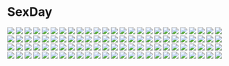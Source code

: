 # SexDay
![](https://konachan.com/image/c4a721a9c5a1e313752459f8c4148d67/Konachan.com%20-%20185915%20animal%20armor%20bird%20dress%20long_hair%20original%20purple_eyes%20purple_hair%20sword%20weapon%20yasumikei.jpg)
![](https://konachan.com/jpeg/a01d43a11c60256c3f0446f476b540ed/Konachan.com%20-%20257828%202girls%20bra%20breast_grab%20breasts%20brown_hair%20game_cg%20long_hair%20navel%20panties%20tagme_%28artist%29%20tagme_%28character%29%20underwear%20wet%20yuri.jpg)
![](https://konachan.com/image/5df382f197b4f06bb15e9c2ba58fccb8/Konachan.com%20-%2017826%20dreamsoft%20maid.jpg)
![](https://konachan.com/jpeg/585a9932b4204a4908f9dcfeabf59053/Konachan.com%20-%20200446%20ayase_eri%20barefoot%20blush%20breasts%20butterfly%20cleavage%20dress%20flowers%20garter_belt%20group%20koizumi_hanayo%20lma%20minami_kotori%20petals%20ribbons%20rose%20toujou_nozomi.jpg)
![](https://konachan.com/image/5d4f618c4f15d6245ff7eb50fc068e44/Konachan.com%20-%20133765%20original%20purple_hair%20short_hair%20tagme.jpg)
![](https://konachan.com/image/88bede00ccedfb65824e0e094d54e3d6/Konachan.com%20-%2072024%20amatsumi_sora_ni%20bikini%20blush%20breasts%20cameltoe%20cleavage%20clochette%20erect_nipples%20kanzaki_miyu%20scan%20shintaro%20swimsuit%20underboob%20wet.jpg)
![](https://konachan.com/image/8854042a41b635c6f5bdd44496910bc4/Konachan.com%20-%2054005%20all_male%20gokudera_hayato%20katekyou_hitman_reborn%20male.jpg)
![](https://konachan.com/image/dd616a59ff168384d2583bc50e139ac8/Konachan.com%20-%208237%20yumeria.jpg)
![](https://konachan.com/jpeg/87d978289a1c9d05ecc163b7f665c86b/Konachan.com%20-%2094428%20blonde_hair%20blush%20bomi%20game_cg%20konoshiro_sayori%20nopan%20no_pantsu%21%21%20school_uniform%20skirt%20twintails.jpg)
![](https://konachan.com/image/427ceca77cef69dbb4e6fa90faa1ad24/Konachan.com%20-%20114169%20anthropomorphism%20brown_hair%20chibi%20food%20robot%20short_hair%20tagme.jpg)
![](https://konachan.com/image/dd8df5ae6c39067568601d94170707c6/Konachan.com%20-%20132056%202girls%20animal_ears%20bow_%28weapon%29%20bunny_ears%20bunnygirl%20katana%20samurai%20sword%20takayama_toshiaki%20weapon.jpg)
![](https://konachan.com/image/429cea8a194c8b11589592a18e616ba4/Konachan.com%20-%2070508%20gloves%20hatsune_miku%20japanese_clothes%20jyuru%20vocaloid.jpg)
![](https://konachan.com/jpeg/c2449ed3e57ad56b73940c44fd078e7e/Konachan.com%20-%20226522%202girls%20anthropomorphism%20aqua_eyes%20beach%20bikini%20blue_eyes%20breasts%20cleavage%20clouds%20flowers%20gray_hair%20harimoji%20petals%20sky%20swimsuit%20twintails%20water.jpg)
![](https://konachan.com/jpeg/3457a7a76f540dba81721525f43a92a0/Konachan.com%20-%2090493%20blonde_hair%20fang%20flandre_scarlet%20hat%20jpeg_artifacts%20red_eyes%20ribbons%20thighhighs%20touhou%20transparent%20vampire%20wings.jpg)
![](https://konachan.com/image/2c6c8b357a4e75cd259a4f12cb4796a7/Konachan.com%20-%2093299%20hatsune_miku%20vocaloid.jpg)
![](https://konachan.com/jpeg/17c4727748bc66fdb9e610d35dc3ea74/Konachan.com%20-%2060894%202girls%20ass%20bra%20breasts%20cum%20dress%20maid%20nopan%20purple_eyes%20shino_%28comic_penguin_club%29%20thighhighs%20underwear%20wet.jpg)
![](https://konachan.com/image/176c2368ca3bd0236f03b35d7a2b0e05/Konachan.com%20-%2087599%202girls%20hirasawa_yui%20k-on%21%20nakano_azusa%20ringo78%20scarf.jpg)
![](https://konachan.com/jpeg/51730d16339f8f7efd8bf7893e54a60a/Konachan.com%20-%2091440%20blush%20bow%20brown_eyes%20brown_hair%20christmas%20gradient%20hat%20misaka_mikoto%20navel%20ribbons%20santa_costume%20santa_hat%20short_hair%20shorts%20snow%20thighhighs.jpg)
![](https://konachan.com/image/189b2b97caeaa33d66b6b1f6d336e5c4/Konachan.com%20-%20282530%202girls%20animal_ears%20asa_no_ha%20blush%20breasts%20navel%20nipples%20nude%20onsen%20original%20short_hair%20tail%20wet.jpg)
![](https://konachan.com/jpeg/89e83038383eccbcd16046ede6b8f0b6/Konachan.com%20-%20257342%20boots%20dress%20headband%20industrial%20katana%20nier%20nier%3A_automata%20pantyhose%20robot%20sein_%28tgf19911119%29%20short_hair%20sword%20thighhighs%20weapon%20white_hair.jpg)
![](https://konachan.com/image/0031349df42f9b04deccc6c68bfb36b3/Konachan.com%20-%2078963%20bed%20brown_eyes%20brown_hair%20cherry_blossoms%20flowers%20jpeg_artifacts%20male%20moon%20night%20petals%20sakura_%28tsubasa%29%20short_hair%20sleeping%20syaoran%20watermark.jpg)
![](https://konachan.com/image/4fc07961c9e7e2b78917596b0e80e323/Konachan.com%20-%207970%20bunnygirl%20maid%20reisen_udongein_inaba%20suigetsu%20touhou.jpg)
![](https://konachan.com/image/ccf46b0dd72d0da89b327c5daf0f9585/Konachan.com%20-%20137665%20black_hair%20blue_eyes%20blush%20boots%20brown_hair%20coupe50%20horns%20katana%20long_hair%20orange_hair%20red_eyes%20scythe%20short_hair%20skirt%20sword%20tagme%20thighhighs%20weapon.jpg)
![](https://konachan.com/image/fc2a64bddb80fea5c0dec395e58436f1/Konachan.com%20-%2093929%20blonde_hair%20close%20glasses%20long_hair%20perrine-h_clostermann%20strike_witches%20tagme%20transparent%20vector%20yellow_eyes.jpg)
![](https://konachan.com/jpeg/5107fe01e7d7179be0a53520092e8f97/Konachan.com%20-%20250167%20anceril_sacred%20fire%20garter_belt%20gloves%20gray_hair%20green_eyes%20long_hair%20mishima_kurone%20original%20scan%20skirt%20thighhighs.jpg)
![](https://konachan.com/jpeg/ab8872808d2a47d30e8da9905323551f/Konachan.com%20-%20303829%20anthropomorphism%20azur_lane%20bikini_top%20blue_eyes%20breasts%20erect_nipples%20manjuu_%28azur_lane%29%20microphone%20sereneandsilent%20short_hair%20white_hair.jpg)
![](https://konachan.com/image/b11e452c8bba89b7456bb7c7f8824d38/Konachan.com%20-%20297864%20animal%20boots%20bubbles%20dress%20fate_%28series%29%20glasses%20jjeono%20mash_kyrielight%20pantyhose%20purple_eyes%20purple_hair%20short_hair%20tie%20underwater%20water.jpg)
![](https://konachan.com/image/a9521c2e05eb7f679f42d98a139582f6/Konachan.com%20-%20154160%20black_hair%20dragon%20dress%20green_eyes%20knife%20long_hair%20original%20squchan%20sword%20twintails%20weapon.jpg)
![](https://konachan.com/image/40a5569a6baba17ae576622b570ad3cb/Konachan.com%20-%2052997%20hatsune_miku%20vocaloid.jpg)
![](https://konachan.com/image/ab53cf89fdaf2b77f4a17f1c73b8ddad/Konachan.com%20-%20216997%20anthropomorphism%20gray_hair%20ping_hai_%28zhanjian_shaonu%29%20yi_yu%20zhanjian_shaonu.jpg)
![](https://konachan.com/jpeg/c10776d93c4014f562930e783e4ab4c5/Konachan.com%20-%20268978%20aki99%20blood%20breasts%20magic%20naked_shirt%20navel%20nipples%20no_bra%20nopan%20open_shirt%20penis%20pubic_hair%20pussy%20pussy_juice%20saber%20sex%20thighhighs%20uncensored.jpg)
![](https://konachan.com/image/95d414c03438aec132a4f234e57d116c/Konachan.com%20-%20261676%20anus%20ass%20breasts%20green_eyes%20league_of_legends%20long_hair%20nipples%20nude%20pinkladymage%20ponytail%20pussy%20riven_%28league_of_legends%29%20uncensored%20white_hair.jpg)
![](https://konachan.com/jpeg/69f397836c5575c44314506b5986d0b9/Konachan.com%20-%20288328%20breasts%20erect_nipples%20love_live%21_school_idol_project%20navel%20nishikino_maki%20p-nekoe%20purple_eyes%20red_hair%20shorts%20sunglasses.jpg)
![](https://konachan.com/image/26c50364d0df9cb2cfe959b98bf34444/Konachan.com%20-%2031810%20blonde_hair%20blue_eyes%20blush%20censored%20favorite%20game_cg%20handjob%20kokonoka%20minahase_karin%20penis%20pussy%20pussy_juice%20spread_legs%20spread_pussy.jpg)
![](https://konachan.com/image/ff6cd3355d36ac964404c7d3987a18dc/Konachan.com%20-%20144374%20akaza_akari%20apron%20blush%20brown_eyes%20brown_hair%20clouds%20crossover%20crying%20heart%20long_hair%20red_hair%20short_hair%20sky%20tears%20tree%20wink%20yuru_yuri%20yuuki_asuna.jpg)
![](https://konachan.com/jpeg/d3cf5289a70d105c48d91ed94c833bfd/Konachan.com%20-%20231348%20bed%20black_hair%20brown_eyes%20long_hair%20ponytail%20sayori%20scan.jpg)
![](https://konachan.com/jpeg/f11d057eeed095bb9081fba81a888149/Konachan.com%20-%20175085%20amatarasu_riddle_star%20ani%20dress%20game_cg%20long_hair%20moon%20night%20red_eyes%20seal-qualia%20sky%20white_hair%20yokishiro_miu.jpg)
![](https://konachan.com/image/88020c7de51086d7f8e85f47a2afce5b/Konachan.com%20-%20219000%20akemi_homura%20akuma_homura%20blackrabbitsoul%20fingering%20kaname_madoka%20mahou_shoujo_madoka_magica%20yuri.jpg)
![](https://konachan.com/image/473279bafc7409ed48192bebe73b5586/Konachan.com%20-%20134372%20armor%20breasts%20cleavage%20fire%20kouyoku_no_soleil_-vii%E2%80%99s_world-%20long_hair%20ponytail%20red_eyes%20red_hair%20skyfish%20sword%20weapon.jpg)
![](https://konachan.com/jpeg/e9fe13e9256f2a5426d8ece90d827f35/Konachan.com%20-%20225706%20aliasing%20all_male%20anthropomorphism%20apple%20candy%20deretta%20festival%20food%20fruit%20japanese_clothes%20male%20mask%20night%20sky%20stars%20summer%20touken_ranbu%20yukata.jpg)
![](https://konachan.com/image/c3e907ec15710ce09b671f4f9f75bcd3/Konachan.com%20-%2035440%20lala_satalin_deviluke%20sairenji_haruna%20to_love_ru.jpg)
![](https://konachan.com/image/e0bb2673923d312f1d857cc389619d5a/Konachan.com%20-%20303580%20aqua_eyes%20ass%20bed%20blush%20bow%20bunny%20dark_skin%20dress%20gray_hair%20headband%20original%20ribbons%20short_hair%20skintight%20thighhighs%20zettai_ryouiki%20zizi_%28zz22%29.jpg)
![](https://konachan.com/image/111d4fbad1e59146b04851bb749ddcdb/Konachan.com%20-%20122970%20aqua_hair%20blonde_hair%20blue_hair%20bow%20bra%20breasts%20christmas%20hatsune_miku%20kojima_saya%20nipples%20nude%20panties%20see_through%20twintails%20underwear%20vocaloid.jpg)
![](https://konachan.com/image/1de54ff4fb013d371cf9daff047cf501/Konachan.com%20-%20210276%20bicycle%20black_hair%20building%20city%20glasses%20hjl%20logo%20original%20school_uniform%20signed%20skirt.jpg)
![](https://konachan.com/image/c767f8bee623355e80b0d1e43f31f110/Konachan.com%20-%2084470%20akiyama_mio%20hirasawa_ui%20hirasawa_yui%20k-on%21%20manabe_nodoka%20nakano_azusa%20school_uniform%20sora_to_umi%20suzuki_jun%20tainaka_ritsu%20yamanaka_sawako.jpg)
![](https://konachan.com/image/fbf9f0e629750141dfb7899b1f8c4bbe/Konachan.com%20-%2085276%20blue_eyes%20cait%20flowers%20long_hair%20mabinogi%20nao%20panties%20school_uniform%20underwear.jpg)
![](https://konachan.com/jpeg/f009ce84f53b549c60833c56ff38ed85/Konachan.com%20-%20100570%20akabeisoft2%20bed%20blue_hair%20breasts%20censored%20game_cg%20kourin_no_machi_lavender_no_shoujo%20navel%20nipples%20nude%20pussy%20sawamura_akina%20yuuki_hagure.jpg)
![](https://konachan.com/image/13c50821e6a0623b7001487fed914e25/Konachan.com%20-%20185817%20bai_yemeng%20blue_eyes%20blue_hair%20hatsune_miku%20headphones%20long_hair%20night%20stars%20twintails%20vocaloid%20wink.jpg)
![](https://konachan.com/image/ebe22d60196dc0e0b0b0dff97b9fbfa3/Konachan.com%20-%20215135%20aqua_eyes%20aqua_hair%20fairy%20hatsune_miku%20headphones%20long_hair%20q9q%20skirt%20thighhighs%20tie%20twintails%20underwater%20vocaloid%20water.jpg)
![](https://konachan.com/jpeg/d04c9f3b42b1cfc8295749f4937d72b7/Konachan.com%20-%2031107%20censored%20game_cg%20lyrical_lyric%20marmalade%20mikeou.jpg)
![](https://konachan.com/jpeg/da5b73563263f35fad5244044eeb0003/Konachan.com%20-%20196618%20akame%20akame_ga_kill%21%20black_hair%20close%20logo%20long_hair%20night%20red_eyes%20vector.jpg)
![](https://konachan.com/jpeg/792d9d01d37d0d24f624d54157bb0066/Konachan.com%20-%20143671%20anthropomorphism%20blue_eyes%20blush%20creeper%20hoodie%20minecraft%20mutsuno_hekisa%20pink_hair%20short_hair%20shorts%20thighhighs%20third-party_edit%20zettai_ryouiki.jpg)
![](https://konachan.com/image/52636f277744a2c7dbb7e890f8db2b38/Konachan.com%20-%20191167%20blonde_hair%20blue_eyes%20bow%20breasts%20cleavage%20dress%20hao6578300%20league_of_legends%20long_hair%20microphone%20necklace%20no_bra%20pantyhose%20realistic%20wristwear.jpg)
![](https://konachan.com/image/3db9c9cc82e17d8cb80663a825dd9ecb/Konachan.com%20-%20274080%20anus%20ass%20ass_grab%20bed%20black_hair%20breasts%20censored%20hat%20nude%20orange_eyes%20panties%20penis%20pussy%20sex%20short_hair%20sideboob%20spread_pussy%20underwear%20wet.jpg)
![](https://konachan.com/image/d377a54d531e9e35eb6429da6f32e7fc/Konachan.com%20-%2074742%20alisa_bannings%20food%20mahou_shoujo_lyrical_nanoha%20mahou_shoujo_lyrical_nanoha_the_movie_1st%20takamachi_nanoha%20tsukimura_suzuka%20yuuno_scrya.jpg)
![](https://konachan.com/image/9ae2707e2fed1c161c5147a4eae6b775/Konachan.com%20-%20217271%20forest%20long_hair%20original%20pixiv_fantasia%20realmbw%20shade%20sword%20tree%20weapon%20white_hair.jpg)
![](https://konachan.com/jpeg/f028715540ff40c58869bd26ab89ef30/Konachan.com%20-%20166746%20blue_eyes%20bow%20clouds%20game_cg%20hearts_%28company%29%20koba_kasumi%20natsume_eri%20pink_hair%20short_hair%20skirt%20sky%20socks%20tree.jpg)
![](https://konachan.com/image/022f073568aea29f105006d313eb0ca6/Konachan.com%20-%20121489%20black_eyes%20black_hair%20brown_eyes%20brown_hair%20glasses%20headphones%20hiyama_kiyoteru%20kaai_yuki%20male%20miki_%28vocaloid%29%20pink_eyes%20pink_hair%20tie%20vocaloid.jpg)
![](https://konachan.com/image/7592ba74ecb3ce698c5d37845ff02fc8/Konachan.com%20-%20260023%20bed%20blush%20breasts%20censored%20glasses%20long_hair%20navel%20nipples%20nopan%20penis%20purple_eyes%20purple_hair%20pussy%20pussy_juice%20rider%20sex%20shirt_lift%20twinameless.jpg)
![](https://konachan.com/image/89f9cb64074254148371bfae787bb340/Konachan.com%20-%20151916%20aqua_eyes%20aqua_hair%20city%20essual_%28layer_world%29%20hatsune_miku%20thighhighs%20twintails%20vocaloid.jpg)
![](https://konachan.com/image/3b22a313ee673d382610eed40f898fae/Konachan.com%20-%20110307%20blazblue%20blonde_hair%20green_eyes%20noel_vermillion%20thighhighs%20weapon.jpg)
![](https://konachan.com/jpeg/6fa256809651c771f0ffa1052f4d21a8/Konachan.com%20-%2057966%20bakemonogatari%20monogatari_%28series%29%20ponytail%20senjougahara_hitagi%20transparent%20vector.jpg)
![](https://konachan.com/image/deea7f3573498fed69f67493663eb625/Konachan.com%20-%20115372%20mahou_shoujo_madoka_magica%20sakura_kyouko.jpg)
![](https://konachan.com/jpeg/a852fd9fe60d7ddb333517ba34bd738b/Konachan.com%20-%20256358%202girls%20aircraft%20blue_eyes%20blush%20building%20chito%20gloves%20gun%20hat%20hoodie%20long_hair%20military%20sky%20snow%20twintails%20uneune%20uniform%20weapon%20winter%20yuuri.jpg)
![](https://konachan.com/image/4982613c6e9c1ba268bcd8ec297472ce/Konachan.com%20-%2073402%20landscape%20oban_star_racers%20scenic.jpg)
![](https://konachan.com/image/d55790addf449d62896fd75334b16caa/Konachan.com%20-%2010768%20bed%20blush%20book%20brown_eyes%20brown_hair%20doll%20jpeg_artifacts%20logo%20nounai_kanojo%20panties%20short_hair%20striped_panties%20tears%20tomosato_minato%20underwear%20wink.jpg)
![](https://konachan.com/image/06117a3fcaa7336d4ddfcc6736bde2a7/Konachan.com%20-%20295361%20black_hair%20close%20long_hair%20red_eyes%20reiuji_utsuho%20signed%20touhou%20toutenkou%20wings.jpg)
![](https://konachan.com/image/f7ec0b1a8bd223456da835de1c017b1c/Konachan.com%20-%20190915%20bed%20blush%20bra%20breasts%20brown_hair%20kuroya_shinobu%20nipples%20open_shirt%20scan%20school_uniform%20thighhighs%20trumple%20uncensored%20underwear%20undressing.jpg)
![](https://konachan.com/jpeg/88acf3949dcfb6f204fdaa50caa877fa/Konachan.com%20-%20301585%20ass%20barefoot%20blush%20botsumoto%20bow%20cameltoe%20fujiwara_no_mokou%20long_hair%20panties%20red_eyes%20third-party_edit%20touhou%20underwear%20undressing%20white.jpg)
![](https://konachan.com/image/30e07d2e79faae4ee8d1bb5fef6e4956/Konachan.com%20-%2066838%20hatsune_miku%20kaburagi_kanra%20thighhighs%20twintails%20vocaloid%20white.jpg)
![](https://konachan.com/image/0ddd4980f285b9c3c59a9a98db2a3d0d/Konachan.com%20-%2072599%20bakemonogatari%20monogatari_%28series%29%20school_swimsuit%20sengoku_nadeko%20swimsuit.jpg)
![](https://konachan.com/image/5f5c8bf394a482abe8e33a1ddb8002f6/Konachan.com%20-%20171825%20akemi_homura%20black_hair%20close%20headband%20long_hair%20mahou_shoujo_madoka_magica%20ribbons%20shirabi_%28life-is-free%29.jpg)
![](https://konachan.com/image/f38f3a711e33b225f428dd4b8554a5e1/Konachan.com%20-%20180555%20aqua_hair%20blue_eyes%20blue_hair%20blush%20brown_eyes%20bunnygirl%20crossover%20elin%20group%20hug%20long_hair%20majsha%20red_eyes%20red_hair%20sesield%20skirt%20stockings%20touhou.jpg)
![](https://konachan.com/image/88be429f148abe111200b1d7813c4cfa/Konachan.com%20-%20200473%20anthropomorphism%20gray_eyes%20jenigata%20long_hair%20pokemon%20togekiss%20white_hair.jpg)
![](https://konachan.com/jpeg/5b565e4562ca2b023a7635c95234ed10/Konachan.com%20-%2050952%202girls%20loli%20pop%20scan.jpg)
![](https://konachan.com/image/c31db8115aec0206bfe445422fcaed07/Konachan.com%20-%2012788%20ass%20barefoot%20bikini%20cameltoe%20mikeou%20pink_chuchu%20smile_summer_again%20swimsuit%20underwater%20water.jpg)
![](https://konachan.com/jpeg/2d09abc57a4aeb97ce389dfee9b2f602/Konachan.com%20-%2062420%20amano_tooko%20bungaku_shoujo%20takeoka_miho.jpg)
![](https://konachan.com/image/5bad992d329b15837c53b1bd2b081890/Konachan.com%20-%20121614%20bra%20breasts%20brown_hair%20cleavage%20jpeg_artifacts%20oono_tsutomu%20original%20panties%20underboob%20underwear%20wink.jpg)
![](https://konachan.com/jpeg/897d3fd73b0a750d4d12d0a6ee4bb3ed/Konachan.com%20-%20253067%20bodysuit%20breasts%20cleavage%20dark_skin%20game_cg%20garter_belt%20gray_eyes%20long_hair%20panties%20red_hair%20thighhighs%20underwear%20wanaca%20winged_cloud.jpg)
![](https://konachan.com/jpeg/ceec707ffca68b195f482a72507b4848/Konachan.com%20-%20245320%20haruno_sakura%20male%20naruto%20uchiha_sasuke%20uzumaki_naruto%20yui22.jpg)
![](https://konachan.com/image/4b5f616b694f92ed51bf4c7d57ca9928/Konachan.com%20-%20304502%20anus%20ass%20blush%20breasts%20brown_eyes%20brown_hair%20glasses%20long_hair%20nipples%20nude%20persona_5%20pussy%20spread_legs%20tofuubear%20uncensored%20watermark%20wink.jpg)
![](https://konachan.com/image/ef8c0527a7e385c53a02127b8323624f/Konachan.com%20-%20126860%20blonde_hair%20blush%20long_hair%20panties%20panty_pull%20tagme%20thighhighs%20tro%20underwear.jpg)
![](https://konachan.com/jpeg/0295b0ccddc7977297c23b68c63b0297/Konachan.com%20-%20292241%20bikini_top%20blush%20breasts%20cropped%20kedama_milk%20long_hair%20nipples%20original%20pink_hair%20see_through%20twintails.jpg)
![](https://konachan.com/image/1e180052f86e13fdfc5f48a974c5d4dc/Konachan.com%20-%20240602%20aliasing%20animal%20breasts%20brown_hair%20clouds%20collar%20gloves%20headdress%20long_hair%20moeru%21%20navel%20necklace%20re_lucy%20red_eyes%20staff%20thighhighs%20watermark.jpg)
![](https://konachan.com/image/6b6523b2868e73c8be71ce2ea8c5a010/Konachan.com%20-%20179101%20anthropomorphism%20blonde_hair%20gloves%20kantai_collection%20long_hair%20moon%20night%20noa_%28nagareboshi%29%20red_eyes%20yuudachi_%28kancolle%29.jpg)
![](https://konachan.com/jpeg/9c611c76340d8fe46ae38f8ed5f29474/Konachan.com%20-%20182801%20alcot%20blonde_hair%20blue_eyes%20blue_hair%20blush%20chibi%20dress%20grass%20gray_hair%20green_eyes%20long_hair%20red_eyes%20red_hair%20short_hair%20thighhighs%20twins%20twintails.jpg)
![](https://konachan.com/jpeg/461ecc851f8b3cef1dd7c34f20d71c14/Konachan.com%20-%20172225%20black_hair%20blonde_hair%20brown_eyes%20brown_hair%20effordom_soft%20flowers%20game_cg%20glasses%20group%20long_hair%20male%20red_eyes%20senmu%20sonoyama_aoi%20wink%20yagiura_nagi.jpg)
![](https://konachan.com/jpeg/136548f58badc5b2b71f9ec326d3b228/Konachan.com%20-%20191022%20aqua_eyes%20brown_hair%20dress%20gloves%20headphones%20izumi_%28nagashi%29%20long_hair%20microphone%20pantyhose%20utau%20xia_yu_yao.jpg)
![](https://konachan.com/image/be159a7aaa39a56c59531721051d740a/Konachan.com%20-%20294722%20animal_ears%20ass%20foxgirl%20garter_belt%20original%20panties%20stockings%20tail%20underwear%20yatanuki_kei.jpg)
![](https://konachan.com/jpeg/03f5e6f9ef239f383e2b0f625f4ddf07/Konachan.com%20-%20280980%20animal_ears%20azur_lane%20bed%20black_hair%20breasts%20chiitamu%20doggirl%20fang%20hug%20long_hair%20no_bra%20ponytail%20red_eyes%20shirt_lift%20socks%20tail%20underboob.jpg)
![](https://konachan.com/image/adf9c3eac4212c4b5aed1c4c5ef5028e/Konachan.com%20-%20116484%20asuka_%28senran_kagura%29%20eyepatch%20ikaruga%20katana%20katsuragi%20no_bra%20open_shirt%20school_uniform%20senran_kagura%20sword%20thighhighs%20underboob%20weapon%20yaegashi_nan.jpg)
![](https://konachan.com/image/646d8f261da95f73c777a34a8d705e47/Konachan.com%20-%20110870%20aqua_hair%20blush%20breasts%20nipples%20original%20pink_hair%20see_through%20shoko_%28moccom%29%20swimsuit%20tribadism%20wet.jpg)
![](https://konachan.com/image/37b710fcad8b0383f5da63e4de188e26/Konachan.com%20-%20277106%20bed%20black_hair%20blue_eyes%20book%20bow%20kasai_shin%20long_hair%20original%20pantyhose%20phone%20school_uniform%20skirt.jpg)
![](https://konachan.com/image/4b8d18f0b8e43d8b5100621c3859b5f0/Konachan.com%20-%20133992%20bodysuit%20moon%20original%20purple_eyes%20rib%3Ay%28uhki%29%20skintight%20weapon.jpg)
![](https://konachan.com/image/726d7ff3d26c18e6edfe974c2cdff493/Konachan.com%20-%20155953%20aqua_eyes%20aqua_hair%20blue_eyes%20blue_hair%20blush%20close%20halto%20hatsune_miku%20headphones%20jpeg_artifacts%20kaito%20male%20scarf%20twintails%20vocaloid.jpg)
![](https://konachan.com/image/f0c981183ed87ae622dd18440fa510e3/Konachan.com%20-%2042297%20ichijo_eika%20sakurano_otoha%20sky_girls.jpg)
![](https://konachan.com/jpeg/e3580b711763bd80c5e0d32ef75f23d8/Konachan.com%20-%20207147%20animal_ears%20black_hair%20brown_eyes%20cropped%20headband%20k-on%21%20long_hair%20nakano_azusa%20novcel%20school_uniform%20twintails.jpg)
![](https://konachan.com/image/75fd926e0e8ebd54775b9a432b82ffbb/Konachan.com%20-%20105214%20ass%20original%20school_swimsuit%20see_through%20swimsuit%20taka_tony%20thighhighs%20twintails.jpg)
![](https://konachan.com/jpeg/972d4a45385602c5f3a2607128ca5927/Konachan.com%20-%20215752%20breasts%20cropped%20megurine_luka%20mindii%20navel%20panties%20pink_hair%20tattoo%20topless%20underboob%20underwear%20vocaloid.jpg)
![](https://konachan.com/jpeg/38dcdb4a24d21c5bef2e16a539b7fe93/Konachan.com%20-%20113546%20yamashita_shunya.jpg)

